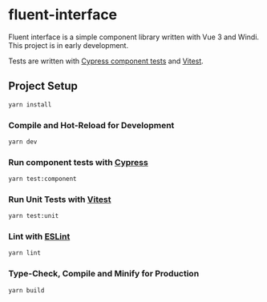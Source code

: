 # fluent-interface

Fluent interface is a simple component library written with Vue 3 and Windi. This project is in early development.

Tests are written with [Cypress component tests](https://docs.cypress.io/guides/component-testing/overview) and [Vitest](https://vitest.dev/).

## Project Setup

```sh
yarn install
```

### Compile and Hot-Reload for Development

```sh
yarn dev
```

### Run component tests with [Cypress](https://docs.cypress.io/guides/component-testing/overview)

```sh
yarn test:component
```

### Run Unit Tests with [Vitest](https://vitest.dev/)

```sh
yarn test:unit
```

### Lint with [ESLint](https://eslint.org/)

```sh
yarn lint
```

### Type-Check, Compile and Minify for Production

```sh
yarn build
```
